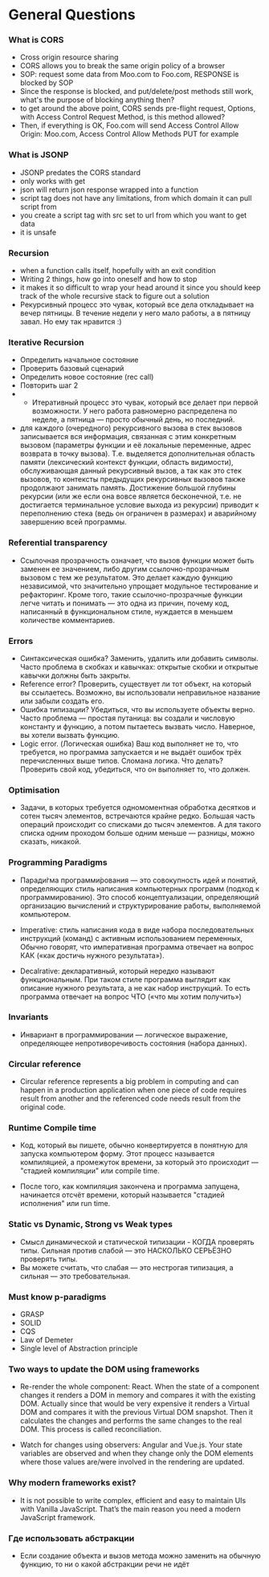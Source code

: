 # General Questions

### What is CORS

- Cross origin resource sharing
- CORS allows you to break the same origin policy of a browser
- SOP: request some data from Moo.com to Foo.com, RESPONSE is blocked by SOP
- Since the response is blocked, and put/delete/post methods still work, what's the purpose of blocking anything then?
- to get around the above point, CORS sends pre-flight request, Options, with Access Control Request Method, is this method allowed?
- Then, if everything is OK, Foo.com will send Access Control Allow Origin: Moo.com, Access Control Allow Methods PUT for example

### What is JSONP

- JSONP predates the CORS standard
- only works with get
- json will return json response wrapped into a function
- script tag does not have any limitations, from which domain it can pull script from
- you create a script tag with src set to url from which you want to get data
- it is unsafe

### Recursion

- when a function calls itself, hopefully with an exit condition
- Writing 2 things, how go into oneself and how to stop
- it makes it so difficult to wrap your head around it since you should keep track of the whole recursive stack to figure out a solution
- Рекурсивный процесс это чувак, который все дела откладывает на вечер пятницы. В течение недели у него мало работы, а в пятницу завал. Но ему так нравится :)

### Iterative Recursion

- Определить начальное состояние
- Проверить базовый сценарий
- Определить новое состояние (rec call)
- Повторить шаг 2
- - Итеративный процесс это чувак, который все делает при первой возможности. У него работа равномерно распределена по неделе, а пятница — просто обычный день, но последний.
- для каждого (очередного) рекурсивного вызова в стек вызовов записывается вся информация, связанная с этим конкретным вызовом (параметры функции и её локальные переменные, адрес возврата в точку вызова). Т.е. выделяется дополнительная область памяти (лексический контекст функции, область видимости), обслуживающая данный рекурсивный вызов, а так как это стек вызовов, то контексты предыдущих рекурсивных вызовов также продолжают занимать память. Достижение большой глубины рекурсии (или же если она вовсе является бесконечной, т.е. не достигается терминальное условие выхода из рекурсии) приводит к переполнению стека (ведь он ограничен в размерах) и аварийному завершению всей программы.

### Referential transparency

- Ссылочная прозрачность означает, что вызов функции может быть заменен ее значением, либо другим ссылочно-прозрачным вызовом с тем же результатом. Это делает каждую функцию независимой, что значительно упрощает модульное тестирование и рефакторинг. Кроме того, такие ссылочно-прозрачные функции легче читать и понимать — это одна из причин, почему код, написанный в функциональном стиле, нуждается в меньшем количестве комментариев.

### Errors

- Синтаксическая ошибка? Заменить, удалить или добавить символы. Часто проблема в скобках и кавычках: открытые скобки и открытые кавычки должны быть закрыты.
- Reference error? Проверить, существует ли тот объект, на который вы ссылаетесь. Возможно, вы использовали неправильное название или забыли создать его.
- Ошибка типизации? Убедиться, что вы используете объекты верно. Часто проблема — простая путаница: вы создали и числовую константу и функцию, а потом пытаетесь вызвать число. Наверное, вы хотели вызвать функцию.
- Logic error. (Логическая ошибка) Ваш код выполняет не то, что требуется, но программа запускается и не выдаёт ошибок трёх перечисленных выше типов. Сломана логика. Что делать? Проверить свой код, убедиться, что он выполняет то, что должен.

### Optimisation

- Задачи, в которых требуется одномоментная обработка десятков и сотен тысяч элементов, встречаются крайне редко. Большая часть операций происходит со списками до тысяч элементов. А для такого списка одним проходом больше одним меньше — разницы, можно сказать, никакой.

### Programming Paradigms

- Паради́гма программи́рования — это совокупность идей и понятий, определяющих стиль написания компьютерных программ (подход к программированию). Это способ концептуализации, определяющий организацию вычислений и структурирование работы, выполняемой компьютером.

- Imperative: стиль написания кода в виде набора последовательных инструкций (команд) с активным использованием переменных,
  Обычно говорят, что императивная программа отвечает на вопрос КАК («как достичь нужного результата»).

- Decalrative: декларативный, который нередко называют функциональным. При таком стиле программа выглядит как описание нужного результата, а не как набор инструкций. То есть программа отвечает на вопрос ЧТО («что мы хотим получить»)

### Invariants

- Инвариант в программировании — логическое выражение, определяющее непротиворечивость состояния (набора данных).

### Circular reference

- Circular reference represents a big problem in computing and can happen in a production application when one piece of code requires result from another and the referenced code needs result from the original code.

### Runtime Compile time

- Код, который вы пишете, обычно конвертируется в понятную для запуска компьютером форму. Этот процесс называется компиляцией, а промежуток времени, за который это происходит — "стадией компиляции" или compile time.

- После того, как компиляция закончена и программа запущена, начинается отсчёт времени, который называется "стадией исполнения" или run time.

### Static vs Dynamic, Strong vs Weak types

- Смысл динамической и статической типизации - КОГДА проверять типы. Сильная против слабой — это НАСКОЛЬКО СЕРЬЁЗНО проверять типы.
- Вы можете считать, что слабая — это нестрогая типизация, а сильная — это требовательная.

### Must know p-paradigms

- GRASP
- SOLID
- CQS
- Law of Demeter
- Single level of Abstraction principle

### Two ways to update the DOM using frameworks

- Re-render the whole component: React. When the state of a component changes it renders a DOM in memory and compares it with the existing DOM. Actually since that would be very expensive it renders a Virtual DOM and compares it with the previous Virtual DOM snapshot. Then it calculates the changes and performs the same changes to the real DOM. This process is called reconciliation.

- Watch for changes using observers: Angular and Vue.js. Your state variables are observed and when they change only the DOM elements where those values are/were involved in the rendering are updated.

### Why modern frameworks exist?

- It is not possible to write complex, efficient and easy to maintain UIs with Vanilla JavaScript. That’s the main reason you need a modern JavaScript framework.

### Где использовать абстракции

- Если создание объекта и вызов метода можно заменить на обычную функцию, то ни о какой абстракции речи не идёт
